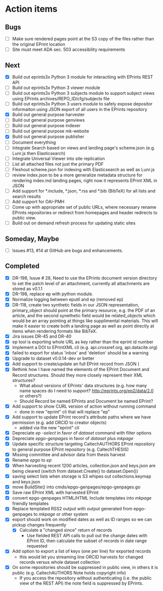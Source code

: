 
# Action items

## Bugs

+ [ ] Make sure rendered pages point at the S3 copy of the files rather than the original EPrint location
+ [ ] Site must meet ADA sec. 503 accessibility requirements

## Next

+ [x] Build out eprints3x Python 3 module for interactiing with EPrints REST API
+ [ ] Build out eprints3x Python 3 viewer module
+ [ ] Build out eprints3x Python 3 subjects module to support subject views using EPrints archives/REPO_ID/cfg/subjects file
+ [ ] Build out eprints3x Python 3 users module to safely expose depositor informaiton using JSON export of all users in the EPrints repository
+ [x] Build out general purpose harvester
+ [ ] Build out general purpose genviews
+ [ ] Build out general purpose indexer
+ [ ] Build out general purpose mk-website
+ [x] Build out general purpose publisher
+ [ ] Document everything
+ [ ] Integrate Search based on views and landing page's scheme.json (e.g. Lunr.js then Elasticsearch)
+ [ ] Integrate Universal Viewer into site replication
+ [ ] List all attached files not just the primary PDF
+ [ ] Fleshout scheme.json for indexing with Elasticsearch as well as Lunr.js
+ [ ] review index.json to be a more generalize metadata structure for rendering index.md landing pages, right now it represents EPrint XML in JSON
+ [ ] Add support for *.include, *.json, *.rss and *.bib (BibTeX) for all lists and search results
+ [ ] Add support for OAI-PMH
+ [ ] Come up with appropriate set of public URLs, where necessary rename EPrints repositories or redirect from homepages and header redirects to public view.
+ [ ] Build out on demand refresh process for updating static sites

## Someday, Maybe

+ [ ] Issues #13, #14 at GitHub are bugs and enhancements.

## Completed

+ [x] DR-198, Issue # 28, Need to use the EPrints document version directory to set the patch level of an attachment, currently all attachments are stored as v0.1.1
+ [x] DR-198, replace ep with python module.
+ [x] Normalize logging between eputil and ep (removed ep)
+ [x] DR-118, create two synthetic fields in our JSON representation, primary_object should point at the primary resource, e.g. the PDF of an article, and the second synethetic field would be related_objects which would be an array pointing at things like supplimental materials. This will make it easier to create both a landing page as well as point directly at items when rendering formats like BibTeX.
+ [x] Jira issues DR-45 and DR-40 
+ [x] ep tool is exporting whole URL as key rather than the eprint id number
+ [x] Implement a DOI to EPrintXML cli (e.g. api.crossref.org, api.datacite.org)
+ [x] failed to export for status 'inbox' and 'deletion' should be a warning
+ [x] Upgrade to dataset v0.0.14-dev or better
+ [x] Add support to create/update an full EPrint record from JSON  (
+ [x] Rethink how I have named the elements of the EPrint Document and Record structures. Should they more closely represent their XML structures?
    + What about versions of EPrints' data structures (e.g. how many name spaces do I need to support? http://eprints.org/ep2/data/2.0 or others?)
    + Should Record be named EPrints and Document be named EPrint?
+ [x] Add support to show CURL version of action without running command
    + done in new "eprint" cli that will replace "ep"
+ [x] Add support to update EPrint record's attribute paths where we have permission (e.g. add ORCID to creator objects)
    + added via the new "eprint" cli
+ [x] Depreciate _ep -select_ in favor of _dataset_ command with filter options
+ [x] Depreciate _epgo-genpages_ in favor of _dataset_ plus _mkpage_
+ [x] Update specific structure targeting CaltechAUTHORS EPrint repository to general purpose EPrint repository (e.g. CaltechTHESIS)
+ [x] Missing committee and advisor data from thesis harvest
+ [x] Rename _epgo_ to _ep_
+ [x] When harvesting recent 1200 articles, collection.json and keys.json are being cleared (switch from dataset.Create() to dataset.Open())
+ [x] saving select lists when storage is S3 whipes out collections.keymap and keys.json
+ [x] move BuildSite() into cmds/epgo-genpages/epgo-genpages.go
+ [x] Save raw EPrint XML with harvested EPrint
+ [x] convert epgo-genpages HTML/HTML Include templates into _mkpage_ friendly templates
+ [x] Replace templated RSS2 output with output generated from epgo-genpages to _mkpage_ or other system
+ [x] export should work on modified dates as well as ID ranges so we can pickup changes frequently
    + [x] Calculate a "changed since" return of records
        + Use fielded REST API calls to pull out the change dates with EPrint ID, then calculate the subset of records in date range requested
+ [x] Add option to export a list of keys (one per line) for exported records
    + this would let you streaming line ORCID harvests for changed records versus whole dataset collection
+ [x] On some repositories <note> should be suppressed in public view, in others it is public (e.g. CaltechAUTHORS Note holds copyright info)
    + If you access the repository without authenticating (i.e. the public view of the REST API) the note field is suppressed by EPrints.


